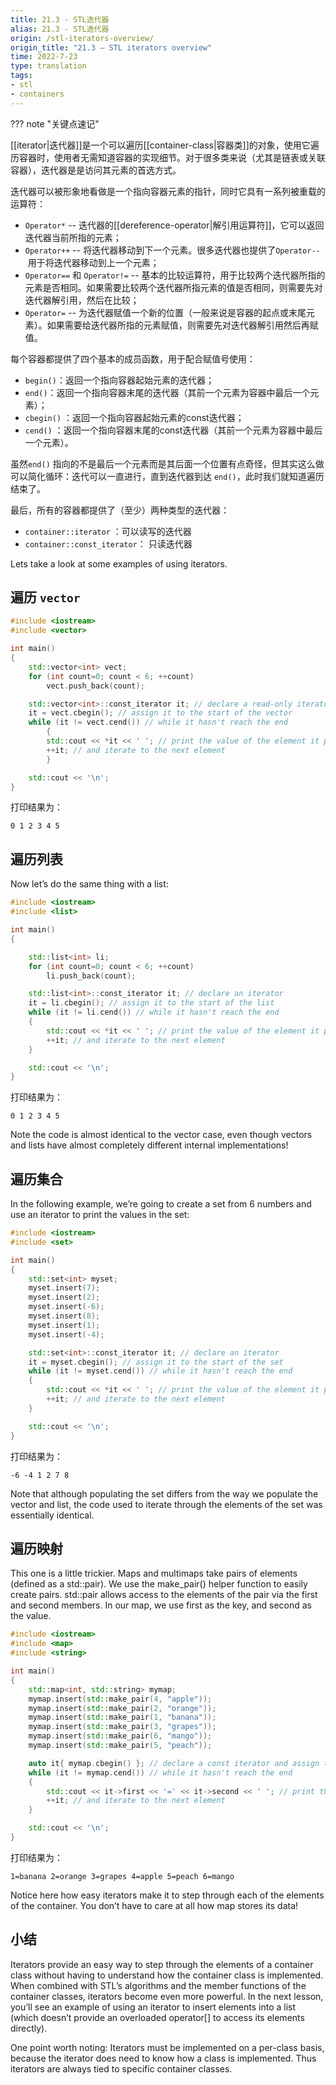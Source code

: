 ```yaml
---
title: 21.3 - STL迭代器
alias: 21.3 - STL迭代器
origin: /stl-iterators-overview/
origin_title: "21.3 — STL iterators overview"
time: 2022-7-23
type: translation
tags:
- stl
- containers
---
```


??? note "关键点速记"
	


[[iterator|迭代器]]是一个可以遍历[[container-class|容器类]]的对象，使用它遍历容器时，使用者无需知道容器的实现细节。对于很多类来说（尤其是链表或关联容器），迭代器是是访问其元素的首选方式。

迭代器可以被形象地看做是一个指向容器元素的指针，同时它具有一系列被重载的运算符：

-   `Operator*` -- 迭代器的[[dereference-operator|解引用运算符]]，它可以返回迭代器当前所指的元素；
-   `Operator++` -- 将迭代器移动到下一个元素。很多迭代器也提供了`Operator--` 用于将迭代器移动到上一个元素； 
-   `Operator==` 和 `Operator!=` -- 基本的比较运算符，用于比较两个迭代器所指的元素是否相同。如果需要比较两个迭代器所指元素的值是否相同，则需要先对迭代器解引用，然后在比较；
-   `Operator=` -- 为迭代器赋值一个新的位置（一般来说是容器的起点或末尾元素）。如果需要给迭代器所指的元素赋值，则需要先对迭代器解引用然后再赋值。

每个容器都提供了四个基本的成员函数，用于配合赋值号使用：

-   `begin()`：返回一个指向容器起始元素的迭代器；
-   `end()`：返回一个指向容器末尾的迭代器（其前一个元素为容器中最后一个元素）； 
-   `cbegin()` ：返回一个指向容器起始元素的const迭代器；
-   `cend()` ：返回一个指向容器末尾的const迭代器（其前一个元素为容器中最后一个元素）。

虽然`end()` 指向的不是最后一个元素而是其后面一个位置有点奇怪，但其实这么做可以简化循环：迭代可以一直进行，直到迭代器到达 `end()`，此时我们就知道遍历结束了。

最后，所有的容器都提供了（至少）两种类型的迭代器：

-   `container::iterator` ：可以读写的迭代器
-   `container::const_iterator`： 只读迭代器

Lets take a look at some examples of using iterators.

## 遍历 `vector`

```cpp
#include <iostream>
#include <vector>

int main()
{
    std::vector<int> vect;
    for (int count=0; count < 6; ++count)
        vect.push_back(count);

    std::vector<int>::const_iterator it; // declare a read-only iterator
    it = vect.cbegin(); // assign it to the start of the vector
    while (it != vect.cend()) // while it hasn't reach the end
        {
        std::cout << *it << ' '; // print the value of the element it points to
        ++it; // and iterate to the next element
        }

    std::cout << '\n';
}
```

打印结果为：

```
0 1 2 3 4 5
```


## 遍历列表

Now let’s do the same thing with a list:

```cpp
#include <iostream>
#include <list>

int main()
{

    std::list<int> li;
    for (int count=0; count < 6; ++count)
        li.push_back(count);

    std::list<int>::const_iterator it; // declare an iterator
    it = li.cbegin(); // assign it to the start of the list
    while (it != li.cend()) // while it hasn't reach the end
    {
        std::cout << *it << ' '; // print the value of the element it points to
        ++it; // and iterate to the next element
    }

    std::cout << '\n';
}
```

打印结果为：

```
0 1 2 3 4 5
```

Note the code is almost identical to the vector case, even though vectors and lists have almost completely different internal implementations!

## 遍历集合

In the following example, we’re going to create a set from 6 numbers and use an iterator to print the values in the set:

```cpp
#include <iostream>
#include <set>

int main()
{
    std::set<int> myset;
    myset.insert(7);
    myset.insert(2);
    myset.insert(-6);
    myset.insert(8);
    myset.insert(1);
    myset.insert(-4);

    std::set<int>::const_iterator it; // declare an iterator
    it = myset.cbegin(); // assign it to the start of the set
    while (it != myset.cend()) // while it hasn't reach the end
    {
        std::cout << *it << ' '; // print the value of the element it points to
        ++it; // and iterate to the next element
    }

    std::cout << '\n';
}
```

打印结果为：

```
-6 -4 1 2 7 8
```

Note that although populating the set differs from the way we populate the vector and list, the code used to iterate through the elements of the set was essentially identical.

## 遍历映射

This one is a little trickier. Maps and multimaps take pairs of elements (defined as a std::pair). We use the make_pair() helper function to easily create pairs. std::pair allows access to the elements of the pair via the first and second members. In our map, we use first as the key, and second as the value.

```cpp
#include <iostream>
#include <map>
#include <string>

int main()
{
	std::map<int, std::string> mymap;
	mymap.insert(std::make_pair(4, "apple"));
	mymap.insert(std::make_pair(2, "orange"));
	mymap.insert(std::make_pair(1, "banana"));
	mymap.insert(std::make_pair(3, "grapes"));
	mymap.insert(std::make_pair(6, "mango"));
	mymap.insert(std::make_pair(5, "peach"));

	auto it{ mymap.cbegin() }; // declare a const iterator and assign to start of vector
	while (it != mymap.cend()) // while it hasn't reach the end
	{
		std::cout << it->first << '=' << it->second << ' '; // print the value of the element it points to
		++it; // and iterate to the next element
	}

	std::cout << '\n';
}
```

打印结果为：

```
1=banana 2=orange 3=grapes 4=apple 5=peach 6=mango
```

Notice here how easy iterators make it to step through each of the elements of the container. You don’t have to care at all how map stores its data!

## 小结

Iterators provide an easy way to step through the elements of a container class without having to understand how the container class is implemented. When combined with STL’s algorithms and the member functions of the container classes, iterators become even more powerful. In the next lesson, you’ll see an example of using an iterator to insert elements into a list (which doesn’t provide an overloaded operator[] to access its elements directly).

One point worth noting: Iterators must be implemented on a per-class basis, because the iterator does need to know how a class is implemented. Thus iterators are always tied to specific container classes.